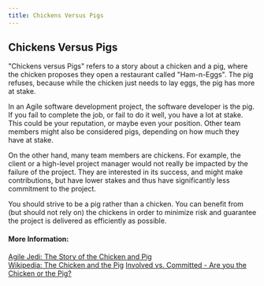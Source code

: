 ```yaml
---
title: Chickens Versus Pigs
---
```

## Chickens Versus Pigs

"Chickens versus Pigs" refers to a story about a chicken and a pig, where the chicken proposes they open a restaurant called "Ham-n-Eggs".
The pig refuses, because while the chicken just needs to lay eggs, the pig has more at stake.

In an Agile software development project, the software developer is the pig. If you fail to complete the job, or fail to do it well,
you have a lot at stake. This could be your reputation, or maybe even your position. Other team members might also be considered pigs, 
depending on how much they have at stake. 

On the other hand, many team members are chickens. For example, the client or a high-level project manager would not really be impacted
by the failure of the project. They are interested in its success, and might make contributions, but have lower stakes and thus
have significantly less commitment to the project. 

You should strive to be a pig rather than a chicken. You can benefit from (but should not rely on) the chickens in order to minimize risk and
guarantee the project is delivered as efficiently as possible.

#### More Information:
<!-- Please add any articles you think might be helpful to read before writing the article -->

<a href='http://www.agilejedi.com/chickenandpig'>Agile Jedi: The Story of the Chicken and Pig</a>  
<a href='https://en.wikipedia.org/wiki/The_Chicken_and_the_Pig'>Wikipedia: The Chicken and the Pig</a>
<a href='https://www.linkedin.com/pulse/involved-vs-committed-you-pig-forrest'>Involved vs. Committed - Are you the Chicken or the Pig?</a>
